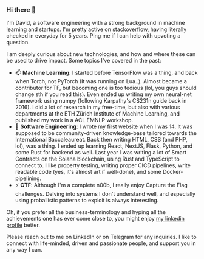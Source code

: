 ### Hi there 👋

I'm David, a software engineering with a strong background in machine learning and startups. I'm pretty active on [stackoverflow](https://stackoverflow.com/users/3262787/davetheal), having literally checked in everyday for 5 years. Ping me if I can help with upvoting a question. 

I am deeply curious about new technologies, and how and where these can be used to drive impact. Some topics I've covered in the past:

- 📫 **Machine Learning**: I started before TensorFlow was a thing, and back when Torch, not PyTorch (It was running on Lua..). Almost became a contributor for TF, but becoming one is too tedious (lol, you guys should change sth if you read this). Even ended up writing my own neural-net framework using numpy (following Karpathy's CS231n guide back in 2016). I did a lot of research in my free-time, but also with various departments at the ETH Zürich Institute of Machine Learning, and published my work in a ACL EMNLP workshop. 
- 🌱 **Software Engineering**: I wrote my first website when I was 14. It was supposed to be community-driven knowledge-base tailored towards the International Baccaleaureat. Back then writing HTML, CSS (and PHP, lol), was a thing. I ended up learning React, NextJS, Flask, Python, and some Rust for backend as well. Last year I was writing a lot of Smart Contracts on the Solana blockchain, using Rust and TypeScript to connect to. I like property testing, writing proper CICD pipelines, write readable code (yes, it's almost art if well-done), and some Docker-pipelining.
- ⚡ **CTF**: Although I'm a complete n00b, I really enjoy Capture the Flag challenges. Delving into systems I don't understand well, and especially using probailistic patterns to exploit is always interesting. 

Oh, if you prefer all the business-terminology and hyping all the achievements one has ever come close to, you might enjoy [my linkedin profile](https://www.linkedin.com/in/david-yenicelik/) better. 

Please reach out to me on LinkedIn or on Telegram for any inquiries. I like to connect with life-minded, driven and passionate people, and support you in any way I can. 


<!-- -->
